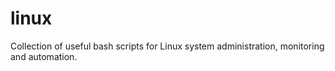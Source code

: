 # linux
Collection of useful bash scripts for Linux system administration, monitoring and automation.
